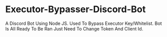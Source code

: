 # Executor-Bypasser-Discord-Bot
A Discord Bot Using Node JS. Used To Bypass Executor Key/Whitelist. Bot Is All Ready To Be Ran Just Need To Change Token And Client Id.
